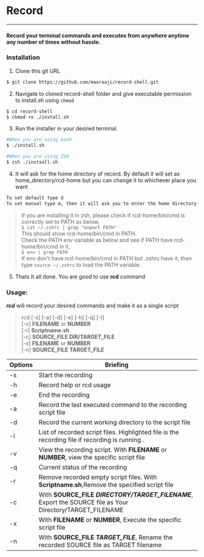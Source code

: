 # Record
---
#### Record your terminal commands and executes from anywhere anytime any number of times without hassle.
### **Installation**
1. Clone this git URL
```bash
$ git clone https://github.com/maaraaji/record-shell.git
```
2. Navigate to cloned record-shell folder and give executable permission to install.sh using `chmod`
```bash
$ cd record-shell
$ chmod +x ./install.sh
```
3. Run the installer in your desired terminal.
```bash
#When you are using bash
$ ./install.sh

#When you are using ZSH
$ zsh ./instsall.sh
```
4. It will ask for the home directory of record. By default it will set as home_directory/rcd-home but you can change it to whichever place you want

```bash
To set default type d
To set manual type m, then it will ask you to enter the home directory name
```
>If you are installing it in zsh, please check if rcd-home/bin/cmd is correctly set to PATH as below,  
>`$ cat ~/.zshrc | grep "export PATH"`  
>This should show rcd-home/bin/cmd in PATH.  
>Check the PATH env variable as below and see if PATH have rcd-home/bin/cmd in it,  
>`$ env | grep PATH`  
>If env don't have rcd-home/bin/cmd in PATH but .zshrc have it, then type `source ~/.zshrc` to load the PATH variable.

5. Thats It all done. You are good to use **rcd** command


### **Usage:**

***rcd*** will record your desired commands and make it as a single script 
>rcd [-s] [-a] [-d] [-e] [-h] [-q] [-l]  
[-v] **FILENAME** or **NUMBER**  
[-r] **Scriptname.sh**  
[-c] **SOURCE_FILE DIR/TARGET_FILE**  
[-x] **FILENAME** or **NUMBER**  
[-n] **SOURCE_FILE** **TARGET_FILE**


Options | Briefing
---|---
-s|Start the recording
-h|Record help or rcd usage
-e|End the recording 
-a|Record the last executed command to the recording script file
-d|Record the current working directory to the script file
-l|List of recorded script files. Highlighted file is the recording file if recording is running .
-v|View the recording script. With **FILENAME** or **NUMBER**, view the specific script file
-q|Current status of the recording
-r|Remove recorded empty script files. With **Scriptname.sh**,Remove the specified script file
-c|With **SOURCE_FILE** ***DIRECTORY/TARGET_FILENAME***, Export the SOURCE file as Your Directory/TARGET_FILENAME
-x|With **FILENAME** or **NUMBER**, Execute the specific script file
-n|With **SOURCE_FILE** ***TARGET_FILE***, Rename the recorded SOURCE file as TARGET filename
